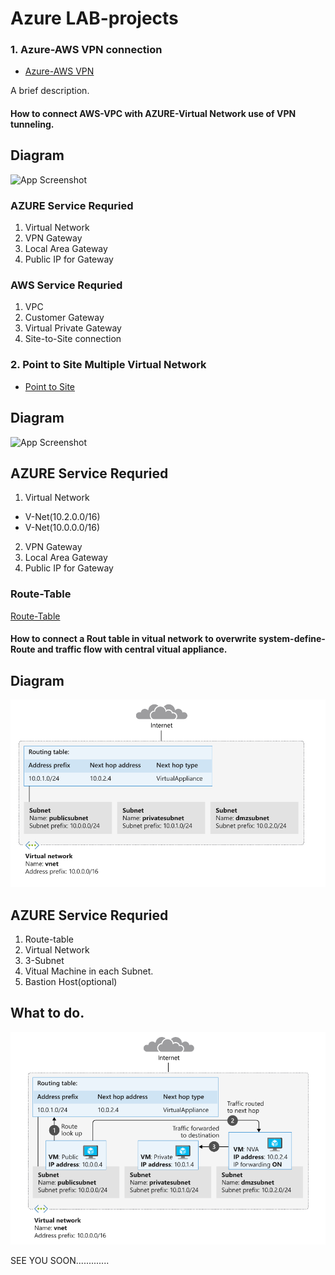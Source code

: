 
# Azure LAB-projects


### 1. Azure-AWS VPN connection

- [Azure-AWS VPN](https://github.com/satishvermacoen/Azure-LAB/tree/main/aws-azure-vpn-connectivity)

A brief description.
#### How to connect AWS-VPC with AZURE-Virtual Network use of VPN tunneling.

## Diagram

![App Screenshot](https://github.com/satishvermacoen/Azure-LAB/blob/main/aws-azure-vpn-connectivity/img/draw.png)


### AZURE Service Requried 

1. Virtual Network
2. VPN Gateway 
3. Local Area Gateway 
4. Public IP for Gateway

### AWS Service Requried
1. VPC
2. Customer Gateway
3. Virtual Private Gateway
4. Site-to-Site connection


### 2. Point to Site Multiple Virtual Network 

- [Point to Site](https://github.com/satishvermacoen/Azure-LAB/tree/main/Point%20to%20Site%20Multiple-vnet)

## Diagram

![App Screenshot](https://github.com/satishvermacoen/Azure-LAB/blob/main/Point%20to%20Site%20Multiple-vnet/Azure%20Virtual%20Network%20Peering.drawio.png)

## AZURE Service Requried 

1. Virtual Network
* V-Net(10.2.0.0/16)
* V-Net(10.0.0.0/16)
2. VPN Gateway 
3. Local Area Gateway 
4. Public IP for Gateway

### Route-Table 

[Route-Table](https://github.com/satishvermacoen/Azure-Project-networking/tree/main/Route_table#route-table)

#### How to connect a Rout table in vitual network to overwrite system-define-Route and traffic flow with central vitual appliance.

## Diagram

![App Screenshot](https://github.com/satishvermacoen/Azure-Project-networking/blob/main/Route_table/Diagram.png)


## AZURE Service Requried 

1. Route-table
2. Virtual Network
3. 3-Subnet
4. Vitual Machine in each Subnet.
5. Bastion Host(optional)

## What to do.

![App Screenshot](https://github.com/satishvermacoen/Azure-Project-networking/blob/main/Route_table/Diagram2.png)



SEE YOU SOON.............

